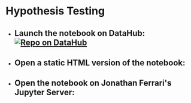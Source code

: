 # Hypothesis Testing

- ## Launch the notebook on DataHub: [![Repo on DataHub](https://img.shields.io/badge/Launch-UCB%20Datahub-blue.svg)]()

- ## Open a static HTML version of the notebook:

- ## Open the notebook on Jonathan Ferrari's Jupyter Server:
